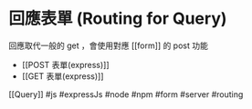 # 回應表單 (Routing for Query)
回應取代一般的 get ，會使用對應 [[form]] 的 post 功能

- [[POST 表單(express)]]
- [[GET 表單(express)]]

[[Query]]
#js #expressJs #node #npm #form #server #routing
